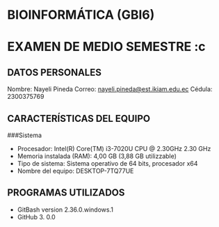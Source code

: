 # BIOINFORMÁTICA (GBI6)

# EXAMEN DE MEDIO SEMESTRE :c
## DATOS PERSONALES
Nombre: Nayeli Pineda
Correo: nayeli.pineda@est.ikiam.edu.ec
Cédula: 2300375769

## CARACTERÍSTICAS DEL EQUIPO
 ###Sistema
- Procesador: Intel(R) Core(TM) i3-7020U CPU @ 2.30GHz 2.30 GHz
- Memoria instalada (RAM): 4,00 GB (3,88 GB utilizzable)
- Tipo de sistema: Sistema operativo de 64 bits, procesador x64
- Nombre del equipo: DESKTOP-7TQ77UE

## PROGRAMAS UTILIZADOS 
- GitBash version 2.36.0.windows.1
- GitHub 3. 0.0


